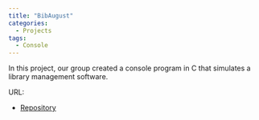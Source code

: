 ```yaml
---
title: "BibAugust"
categories:
  - Projects
tags:
  - Console
---
```


In this project, our group created a console program in C that simulates a library management software.

URL:
* [Repository](https://github.com/raphael-lesmana/bibaugust)